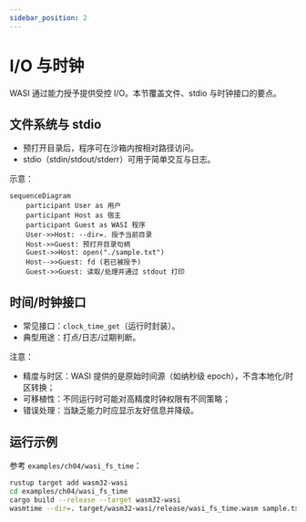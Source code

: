 ```yaml
---
sidebar_position: 2
---
```


# I/O 与时钟

WASI 通过能力授予提供受控 I/O。本节覆盖文件、stdio 与时钟接口的要点。

## 文件系统与 stdio

- 预打开目录后，程序可在沙箱内按相对路径访问。
- stdio（stdin/stdout/stderr）可用于简单交互与日志。

示意：

```mermaid
sequenceDiagram
	participant User as 用户
	participant Host as 宿主
	participant Guest as WASI 程序
	User->>Host: --dir=. 授予当前目录
	Host->>Guest: 预打开目录句柄
	Guest->>Host: open("./sample.txt")
	Host-->>Guest: fd (若已被授予)
	Guest->>Guest: 读取/处理并通过 stdout 打印
```

## 时间/时钟接口

- 常见接口：`clock_time_get`（运行时封装）。
- 典型用途：打点/日志/过期判断。

注意：
- 精度与时区：WASI 提供的是原始时间源（如纳秒级 epoch），不含本地化/时区转换；
- 可移植性：不同运行时可能对高精度时钟权限有不同策略；
- 错误处理：当缺乏能力时应显示友好信息并降级。

## 运行示例

参考 `examples/ch04/wasi_fs_time`：

```bash
rustup target add wasm32-wasi
cd examples/ch04/wasi_fs_time
cargo build --release --target wasm32-wasi
wasmtime --dir=. target/wasm32-wasi/release/wasi_fs_time.wasm sample.txt
```

